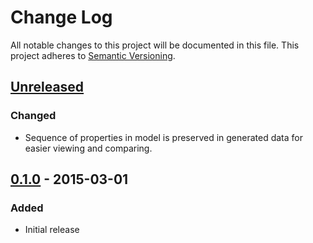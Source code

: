 # Change Log
All notable changes to this project will be documented in this file.
This project adheres to [Semantic Versioning](http://semver.org/).

## [Unreleased][unreleased]
### Changed
- Sequence of properties in model is preserved in generated data for easier viewing and comparing.

## [0.1.0] - 2015-03-01
### Added
- Initial release


[unreleased]: https://github.com/blcook223/DummyData/compare/0.1.0...HEAD
[0.1.0]: https://github.com/blcook223/DummyData/tree/0.1.0
